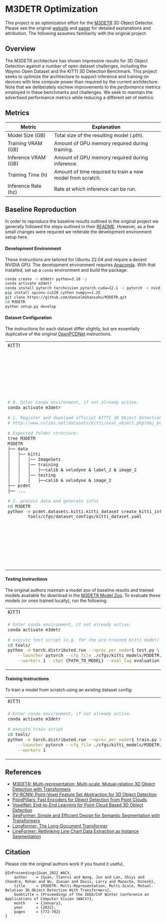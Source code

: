 # M3DETR Optimization

This project is an optimization effort for the [M3DETR](https://github.com/rayguan97/M3DETR) 3D Object Detector. Please see 
the original [website](https://openaccess.thecvf.com/content/WACV2022/html/Guan_M3DETR_Multi-Representation_Multi-Scale_Mutual-Relation_3D_Object_Detection_With_Transformers_WACV_2022_paper.html)
and [paper](https://arxiv.org/pdf/2104.11896.pdf) for detailed explanations and attribution. The following assumes familiarity with the original project.

## Overview

The M3DETR architecture has shown impressive results for 3D Object Detection against a number of open dataset challenges, including the Waymo Open Dataset and the KITTI 3D Detection Benchmark.
This project seeks to optimize the architecture to support inference and training on devices with less compute power than required by the current architecture. Note that we deliberately
eschew improvements to the _performance_ metrics employed in these benchmarks and challenges. We seek to maintain the advertised performance metrics while reducing a different set of metrics:

## Metrics

Metric | Explanation
--- | ---
Model Size (GB) | Total size of the resulting model (.pth).
Training VRAM (GB) | Amount of GPU memory required during training.
Inference VRAM (GB) | Amount of GPU memory required during inference.
Training Time (h) | Amount of time required to train a new model from scratch.
Inference Rate (hz) | Rate at which inference can be run.

## Baseline Reproduction

In order to reproduce the baseline results outlined in the original project we generally followed the steps outlined in their [README](https://github.com/rayguan97/M3DETR). However, as a few
small changes were required we reiterate the development environment setup here.

#### Development Environment
 
These instructions are tailored for Ubuntu 22.04 and require a decent NVIDIA GPU. The development environment requires [Anaconda](https://docs.anaconda.com/free/anaconda/install/index.html). With that installed, set up a `conda` environment and build the package:

```bash
conda create -n m3detr python=3.10 -y
conda activate m3detr
conda install pytorch torchvision pytorch-cuda=12.1 -c pytorch -c nvidia
pip install spconv-cu120 cython numpy==1.25
git clone https://github.com/danielmohansahu/M3DETR.git
cd M3DETR
python setup.py develop
```

#### Dataset Configuration

The instructions for each dataset differ slightly, but are essentially duplicative of the original [OpenPCDNet](https://github.com/open-mmlab/OpenPCDet/blob/master/docs/GETTING_STARTED.md) instructions.

<table><tr><td> KITTI </td> <td> WAYMO </td></tr>
<tr><td> 

```bash
# 0. Enter conda environment, if not already active.
conda activate m3detr

# 1. Register and download official KITTI 3D Object Detection dataset:
# http://www.cvlibs.net/datasets/kitti/eval_object.php?obj_benchmark=3d

# Expected folder structure:
tree M3DETR
M3DETR
├── data
│   ├── kitti
│   │   │── ImageSets
│   │   │── training
│   │   │   ├──calib & velodyne & label_2 & image_2
│   │   │── testing
│   │   │   ├──calib & velodyne & image_2
├── pcdet
├── ...

# 2. process data and generate infos
cd M3DETR
python -m pcdet.datasets.kitti.kitti_dataset create_kitti_infos \ 
        tools/cfgs/dataset_configs/kitti_dataset.yaml
```

</td>
<td>

```bash
# 0. Enter conda environment, if not already active.
conda activate m3detr

# 1. Install waymo dataset configuration package
pip3 install --upgrade pip
pip3 install waymo-open-dataset-tf-2-1-0

# 2. Register and download official Waymo Open Dataset: 
# https://waymo.com/open/download/
# Get version v1.4.2 and download the archived files.
# Extract all *.tar files to the 'data/waymo/raw_data' directory.

# Expected folder structure:
tree M3DETR
M3DETR
├── data
│   ├── waymo
│   │   │── ImageSets
│   │   │── raw_data
│   │   │   │── segment-xxxxxxxx.tfrecord
|   |   |   |── ...
|   |   |── waymo_processed_data_v0_5_0
│   │   │   │── segment-xxxxxxxx/
|   |   |   |── ...
│   │   │── waymo_processed_data_v0_5_0_gt_database_train_sampled_1/
│   │   │── waymo_processed_data_v0_5_0_waymo_dbinfos_train_sampled_1.pkl
│   │   │── waymo_processed_data_v0_5_0_gt_database_train_sampled_1_global.npy (optional)
│   │   │── waymo_processed_data_v0_5_0_infos_train.pkl (optional)
│   │   │── waymo_processed_data_v0_5_0_infos_val.pkl (optional)
|   |   |── waymo_processed_data_v0_5_0_gt_database_train_sampled_1_multiframe_-4_to_0
│   │   │── waymo_processed_data_v0_5_0_waymo_dbinfos_train_sampled_1_multiframe_-4_to_0.pkl
│   │   │── waymo_processed_data_v0_5_0_gt_database_train_sampled_1_multiframe_-4_to_0_global.np
├── pcdet
├── ...

# 3. process data and generate infos
# N.B. This is _extremely_ slow, and could take several days.
cd M3DETR
python -m pcdet.datasets.waymo.waymo_dataset --func create_waymo_infos \
        --cfg_file tools/cfgs/dataset_configs/waymo_dataset.yaml
```

</td></tr></table>

#### Testing Instructions

The original authors maintain a model zoo of baseline results and trained models available for download in the [M3DETR Model Zoo](MODEL_ZOO.md).
To evaluate these models (or ones trained locally), run the following:

<table><tr><td> KITTI </td> <td> WAYMO </td></tr>
<tr><td> 

```bash
# Enter conda environment, if not already active.
conda activate m3detr

# execute test script (e.g. for the pre-trained Kitti model)
cd tools/
python -m torch.distributed.run --nproc_per_node=1 test.py \
    --launcher pytorch --cfg_file ./cfgs/kitti_models/M3DETR.yaml \
    --workers 1 --ckpt {PATH_TO_MODEL} --eval_tag evaluation --batch_size 1
```

</td>
<td>

```bash
# Enter conda environment, if not already active.
conda activate m3detr

# execute test script (e.g. for the pre-trained Waymo 1500 epoch model)
cd tools/
python -m torch.distributed.run --nproc_per_node=1 test.py \
    --launcher pytorch --cfg_file ./cfgs/waymo_models/M3DETR_1500.yaml \
    --workers 1 --ckpt {PATH_TO_MODEL} --eval_tag evaluation --batch_size 1
```

</td></tr></table>

#### Training Instructions

To train a model from scratch using an existing dataset config:

<table><tr><td> KITTI </td> <td> WAYMO </td></tr>
<tr><td> 

```bash
# Enter conda environment, if not already active.
conda activate m3detr

# execute train script
cd tools/
python -m torch.distributed.run --nproc_per_node=1 train.py \
    --launcher pytorch --cfg_file ./cfgs/kitti_models/M3DETR.yaml \
    --workers 1
```

</td>
<td>

```bash
# Enter conda environment, if not already active.
conda activate m3detr

# execute train script
cd tools/
python -m torch.distributed.run --nproc_per_node=1 train.py \
    --launcher pytorch --cfg_file ./cfgs/waymo_models/M3DETR_1500.yaml \
    --workers 1
```

</td></tr></table>

## References
 - [M3DETR: Multi-representation, Multi-scale, Mutual-relation 3D Object Detection with Transformers](https://arxiv.org/pdf/2104.11896.pdf)
 - [PV-RCNN: Point-Voxel Feature Set Abstraction for 3D Object Detection](https://arxiv.org/abs/1912.13192)
 - [PointPillars: Fast Encoders for Object Detection from Point Clouds](https://arxiv.org/abs/1812.05784)
 - [VoxelNet: End-to-End Learning for Point Cloud Based 3D Object Detection](https://arxiv.org/abs/1711.06396)
 - [SegFormer: Simple and Efficient Design for Semantic Segmentation with Transformers](https://arxiv.org/abs/2105.15203)
 - [Longformer: The Long-Document Transformer](https://arxiv.org/abs/2004.05150)
 - [LineFormer: Rethinking Line Chart Data Extraction as Instance Segmentation](https://arxiv.org/abs/2305.01837)


## Citation
Please cite the original authors work if you found it useful,

```
@InProceedings{Guan_2022_WACV,
    author    = {Guan, Tianrui and Wang, Jun and Lan, Shiyi and Chandra, Rohan and Wu, Zuxuan and Davis, Larry and Manocha, Dinesh},
    title     = {M3DETR: Multi-Representation, Multi-Scale, Mutual-Relation 3D Object Detection With Transformers},
    booktitle = {Proceedings of the IEEE/CVF Winter Conference on Applications of Computer Vision (WACV)},
    month     = {January},
    year      = {2022},
    pages     = {772-782}
}
```
